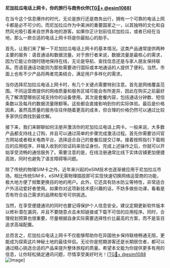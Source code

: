 **尼加拉瓜电话上网卡，你的旅行与商务伙伴[[TG💪+ @esim1088](https://t.me/s/esim1088)]**

在当今这个信息爆炸的时代，无论是旅行还是商务出行，拥有一个可靠的电话上网卡都是必不可少的。而尼加拉瓜作为中美洲的重要国家之一，以其独特的文化和自然风光吸引着来自世界各地的游客。如果你正计划前往尼加拉瓜，或者已经在当地，那么一款合适的电话上网卡将是你最贴心的助手。

首先，让我们来了解一下尼加拉瓜电话上网卡的基本情况。这类产品通常提供两种主要的服务：语音通话和数据流量。对于旅行者来说，数据流量是最核心的需求，因为它能让你随时随地保持在线，无论是导航、查找信息还是与家人朋友保持联系。而语音通话功能则为那些需要进行国际或本地通话的人提供了便利。当然，市面上也有不少产品将两者完美结合，满足用户多样化的需求。

当你选择尼加拉瓜电话上网卡时，有几个关键点需要特别注意。首先是网络覆盖范围。不同运营商提供的网络质量和服务区域可能会有所差异，因此在购买之前最好先了解清楚哪些区域支持你的设备使用。其次是套餐内容，包括通话分钟数、短信条数以及每月的数据流量限额等。这些都会直接影响到你的实际体验。最后是价格因素，虽然高质量的服务往往伴随着更高的成本，但合理的价格仍然可以通过比较多家供应商找到最优解。

接下来，我们来聊聊如何注册并激活你的尼加拉瓜电话上网卡。一般来说，大多数产品都支持线上订购，并且可以通过简单的步骤完成激活过程。首先你需要访问官方网站或者相关电商平台，选择适合自己的套餐后提交订单。接着按照指引下载相应的应用程序，并输入收到的验证码来验证身份。完成上述操作之后，你就可以开始享受流畅的通信服务了。需要注意的是，在线注册通常比线下实体店铺更加便捷高效，同时也避免了语言障碍等问题。

除了传统的物理SIM卡之外，近年来兴起的eSIM技术也逐渐被应用于尼加拉瓜市场。相比传统SIM卡，eSIM无需物理插拔即可实现快速切换网络运营商的功能，极大地方便了频繁更换目的地的用户。此外，它还具有防水防尘等特性，非常适合户外活动爱好者使用。如果你对这项新技术感兴趣的话，不妨多做些功课，看看是否有符合自己需求的品牌和型号可供挑选。

当然，在享受便捷通讯的同时也要记得保护个人信息安全。建议定期更新软件版本以修补潜在漏洞，并且不要随意点击未知链接或下载不可信的应用程序。同时，合理规划预算也很重要，尽量根据自身实际需要选择性价比最高的方案，而不是盲目追求高端配置。

总而言之，尼加拉瓜电话上网卡不仅能够帮助你在异国他乡保持联络畅通无阻，更能成为探索这片神秘土地的最佳伴侣。无论你是短期游客还是长期居住者，都可以通过精心挑选合适的产品来提升整体旅程的质量。希望本文能为你提供更多有用的信息，让你轻松搞定通讯问题，尽情享受美好时光！[[TG💪+ @esim1088](https://t.me/s/esim1088) ![Image](https://i.postimg.cc/4NQfJmqS/Snipaste-2025-05-13-00-14-12.png)]